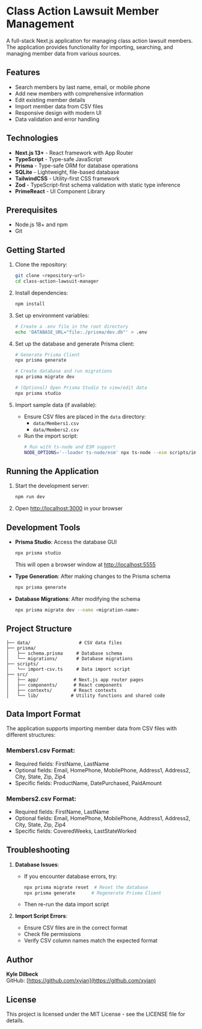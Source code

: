 # Class Action Lawsuit Member Management

A full-stack Next.js application for managing class action lawsuit members. The application provides functionality for importing, searching, and managing member data from various sources.

## Features

- Search members by last name, email, or mobile phone
- Add new members with comprehensive information
- Edit existing member details
- Import member data from CSV files
- Responsive design with modern UI
- Data validation and error handling

## Technologies

- **Next.js 13+** - React framework with App Router
- **TypeScript** - Type-safe JavaScript
- **Prisma** - Type-safe ORM for database operations
- **SQLite** - Lightweight, file-based database
- **TailwindCSS** - Utility-first CSS framework
- **Zod** - TypeScript-first schema validation with static type inference
- **PrimeReact** - UI Component Library

## Prerequisites

- Node.js 18+ and npm
- Git

## Getting Started

1. Clone the repository:
   ```bash
   git clone <repository-url>
   cd class-action-lawsuit-manager
   ```

2. Install dependencies:
   ```bash
   npm install
   ```

3. Set up environment variables:
   ```bash
   # Create a .env file in the root directory
   echo 'DATABASE_URL="file:./prisma/dev.db"' > .env
   ```

4. Set up the database and generate Prisma client:
   ```bash
   # Generate Prisma Client
   npx prisma generate

   # Create database and run migrations
   npx prisma migrate dev

   # (Optional) Open Prisma Studio to view/edit data
   npx prisma studio
   ```

5. Import sample data (if available):
   - Ensure CSV files are placed in the `data` directory:
     - `data/Members1.csv`
     - `data/Members2.csv`
   - Run the import script:
     ```bash
     # Run with ts-node and ESM support
     NODE_OPTIONS='--loader ts-node/esm' npx ts-node --esm scripts/import-csv.ts
     ```

## Running the Application

1. Start the development server:
   ```bash
   npm run dev
   ```

2. Open [http://localhost:3000](http://localhost:3000) in your browser

## Development Tools

- **Prisma Studio**: Access the database GUI
  ```bash
  npx prisma studio
  ```
  This will open a browser window at [http://localhost:5555](http://localhost:5555)

- **Type Generation**: After making changes to the Prisma schema
  ```bash
  npx prisma generate
  ```

- **Database Migrations**: After modifying the schema
  ```bash
  npx prisma migrate dev --name <migration-name>
  ```

## Project Structure

```
├── data/                  # CSV data files
├── prisma/               
│   ├── schema.prisma     # Database schema
│   └── migrations/       # Database migrations
├── scripts/
│   └── import-csv.ts     # Data import script
├── src/
│   ├── app/             # Next.js app router pages
│   ├── components/      # React components
│   ├── contexts/        # React contexts
│   └── lib/            # Utility functions and shared code
```

## Data Import Format

The application supports importing member data from CSV files with different structures:

### Members1.csv Format:
- Required fields: FirstName, LastName
- Optional fields: Email, HomePhone, MobilePhone, Address1, Address2, City, State, Zip, Zip4
- Specific fields: ProductName, DatePurchased, PaidAmount

### Members2.csv Format:
- Required fields: FirstName, LastName
- Optional fields: Email, HomePhone, MobilePhone, Address1, Address2, City, State, Zip, Zip4
- Specific fields: CoveredWeeks, LastStateWorked

## Troubleshooting

1. **Database Issues**:
   - If you encounter database errors, try:
     ```bash
     npx prisma migrate reset  # Reset the database
     npx prisma generate      # Regenerate Prisma Client
     ```
   - Then re-run the data import script

2. **Import Script Errors**:
   - Ensure CSV files are in the correct format
   - Check file permissions
   - Verify CSV column names match the expected format

## Author

**Kyle Dilbeck**  
GitHub: [https://github.com/xyian](https://github.com/xyian)

## License

This project is licensed under the MIT License - see the LICENSE file for details.

